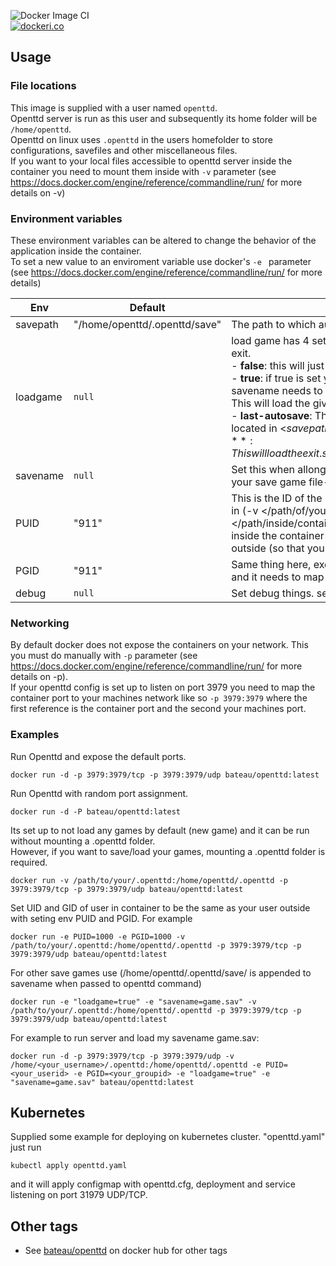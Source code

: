 ![Docker Image CI](https://github.com/bateau84/openttd/workflows/Docker%20Image%20CI/badge.svg?branch=master)  
[![dockeri.co](https://dockeri.co/image/bateau/openttd)](https://hub.docker.com/r/bateau/openttd)
## Usage ##

### File locations ###
This image is supplied with a user named `openttd`.  
Openttd server is run as this user and subsequently its home folder will be `/home/openttd`.  
Openttd on linux uses `.openttd` in the users homefolder to store configurations, savefiles and other miscellaneous files.  
If you want to your local files accessible to openttd server inside the container you need to mount them inside with `-v` parameter (see https://docs.docker.com/engine/reference/commandline/run/ for more details on -v)


### Environment variables ###
These environment variables can be altered to change the behavior of the application inside the container.  
To set a new value to an enviroment variable use docker's `-e ` parameter (see https://docs.docker.com/engine/reference/commandline/run/ for more details)  

| Env | Default | Meaning |
| --- | ------- | ------- |
| savepath | "/home/openttd/.openttd/save" | The path to which autosave wil save |
| loadgame | `null` | load game has 4 settings. false, true, last-autosave and exit.<br>  - **false**: this will just start server and create a new game.<br>  - **true**: if true is set you also need to set savename. savename needs to be the name of the saved game file. This will load the given saved game.<br>  - **last-autosave**: This will load the last autosaved game located in <$savepath>/autosave folder.<br>  - **exit**: This will load the exit.sav file located in <$savepath>/autosave/. |
| savename | `null` | Set this when allong with `loadgame=true` to the value of your save game file-name |
| PUID | "911" | This is the ID of the user inside the container. If you mount in (-v </path/of/your/choosing>:</path/inside/container>) you would need for the user inside the container to have the same ID as your user outside (so that you can save files for example). |
| PGID | "911" | Same thing here, except Group ID. Your user has a group, and it needs to map to the same ID inside the container. |
| debug | `null` | Set debug things. see openttd for debug options |


### Networking ###
By default docker does not expose the containers on your network. This you must do manually with `-p` parameter (see https://docs.docker.com/engine/reference/commandline/run/ for more details on -p).  
If your openttd config is set up to listen on port 3979 you need to map the container port to your machines network like so `-p 3979:3979` where the first reference is the container port and the second your machines port.  

### Examples ###

Run Openttd and expose the default ports.  

    docker run -d -p 3979:3979/tcp -p 3979:3979/udp bateau/openttd:latest

Run Openttd with random port assignment.  

    docker run -d -P bateau/openttd:latest

Its set up to not load any games by default (new game) and it can be run without mounting a .openttd folder.  
However, if you want to save/load your games, mounting a .openttd folder is required.

    docker run -v /path/to/your/.openttd:/home/openttd/.openttd -p 3979:3979/tcp -p 3979:3979/udp bateau/openttd:latest

Set UID and GID of user in container to be the same as your user outside with seting env PUID and PGID.
For example

    docker run -e PUID=1000 -e PGID=1000 -v /path/to/your/.openttd:/home/openttd/.openttd -p 3979:3979/tcp -p 3979:3979/udp bateau/openttd:latest

For other save games use (/home/openttd/.openttd/save/ is appended to savename when passed to openttd command)

    docker run -e "loadgame=true" -e "savename=game.sav" -v /path/to/your/.openttd:/home/openttd/.openttd -p 3979:3979/tcp -p 3979:3979/udp bateau/openttd:latest

For example to run server and load my savename game.sav:

    docker run -d -p 3979:3979/tcp -p 3979:3979/udp -v /home/<your_username>/.openttd:/home/openttd/.openttd -e PUID=<your_userid> -e PGID=<your_groupid> -e "loadgame=true" -e "savename=game.sav" bateau/openttd:latest

## Kubernetes ##

Supplied some example for deploying on kubernetes cluster. "openttd.yaml"
just run 

    kubectl apply openttd.yaml

and it will apply configmap with openttd.cfg, deployment and service listening on port 31979 UDP/TCP.

## Other tags ##
   * See [bateau/openttd](https://hub.docker.com/r/bateau/openttd) on docker hub for other tags
